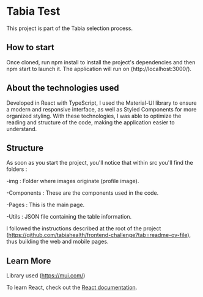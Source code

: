 # Tabia Test

This project is part of the Tabia selection process.

## How to start

Once cloned, run npm install to install the project's dependencies and then npm start to launch it.
The application will run on (http://localhost:3000/).


## About the technologies used

Developed in React with TypeScript, I used the Material-UI library to ensure a modern and responsive interface, as well as Styled Components for more organized styling. With these technologies, I was able to optimize the reading and structure of the code, making the application easier to understand.

## Structure


As soon as you start the project, you'll notice that within src you'll find the folders :

-img : Folder where images originate (profile image).

-Components : These are the components used in the code.

-Pages : This is the main page.

-Utils : JSON file containing the table information. 

I followed the instructions described at the root of the project (https://github.com/tabiahealth/frontend-challenge?tab=readme-ov-file), thus building the web and mobile pages.


## Learn More

Library used (https://mui.com/)

To learn React, check out the [React documentation](https://reactjs.org/).
